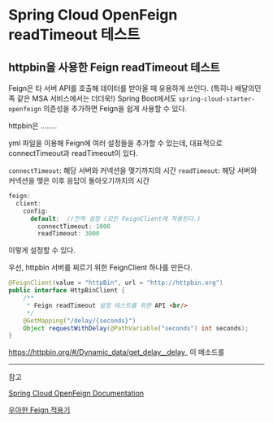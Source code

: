 # Spring Cloud OpenFeign readTimeout 테스트

## httpbin을 사용한 Feign readTimeout 테스트

Feign은 타 서버 API를 호출해 데이터를 받아올 때 유용하게 쓰인다. (특히나 배달의민족 같은 MSA 서비스에서는 더더욱!)
Spring Boot에서도 `spring-cloud-starter-openfeign` 의존성을 추가하면 Feign을 쉽게 사용할 수 있다. 

httpbin은 ........

yml 파일을 이용해 Feign에 여러 설정들을 추가할 수 있는데, 대표적으로 connectTimeout과 readTimeout이 있다.  

`connectTimeout`: 해당 서버와 커넥션을 맺기까지의 시간
`readTimeout`: 해당 서버와 커넥션을 맺은 이후 응답이 돌아오기까지의 시간


```java
feign:
  client:
    config:
      default:  //전역 설정 (모든 FeignClient에 적용된다.)
        connectTimeout: 1000
        readTimeout: 3000
```
이렇게 설정할 수 있다. 

우선, httpbin 서버를 찌르기 위한 FeignClient 하나를 만든다.

```java
@FeignClient(value = "httpBin", url = "http://httpbin.org")
public interface HttpBinClient {
    /**
     * Feign readTimeout 설정 테스트를 위한 API <br/>
     */
    @GetMapping("/delay/{seconds}")
    Object requestWithDelay(@PathVariable("seconds") int seconds);
}
```

https://httpbin.org/#/Dynamic_data/get_delay__delay_ 이 메소드를 





---

참고

[Spring Cloud OpenFeign Documentation](https://docs.spring.io/spring-cloud-openfeign/docs/2.2.7.RELEASE/reference/html/)

[우아한 Feign 적용기](https://woowabros.github.io/experience/2019/05/29/feign.html)